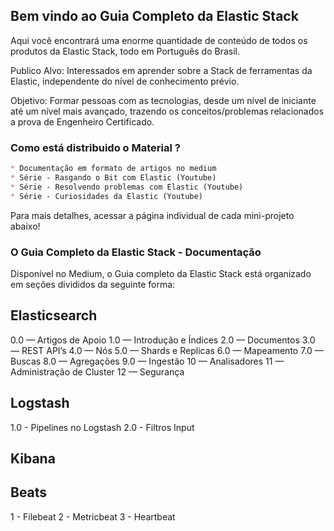 ## Bem vindo ao Guia Completo da Elastic Stack

Aqui você encontrará uma enorme quantidade de conteúdo de todos os produtos da Elastic Stack, todo em Português do Brasil.

Publico Alvo: Interessados em aprender sobre a Stack de ferramentas da Elastic, independente do nível de conhecimento prévio.

Objetivo: Formar pessoas com as tecnologias, desde um nível de iniciante até um nível mais avançado, trazendo os conceitos/problemas relacionados a prova de Engenheiro Certificado.

### Como está distribuido o Material ?


```markdown
* Documentação em formato de artigos no medium
* Série - Rasgando o Bit com Elastic (Youtube)
* Série - Resolvendo problemas com Elastic (Youtube)
* Série - Curiosidades da Elastic (Youtube)
```

Para mais detalhes, acessar a página individual de cada mini-projeto abaixo!

### O Guia Completo da Elastic Stack - Documentação

Disponível no Medium, o Guia completo da Elastic Stack está organizado em seções divididos da seguinte forma:

## Elasticsearch

0.0 — Artigos de Apoio
1.0 — Introdução e Índices
2.0 — Documentos
3.0 — REST API’s
4.0 — Nós
5.0 — Shards e Replicas
6.0 — Mapeamento
7.0 — Buscas
8.0 — Agregações
9.0 — Ingestão
10 — Analisadores
11 — Administração de Cluster
12 — Segurança

## Logstash
1.0 - Pipelines no Logstash
2.0 - Filtros Input

## Kibana

## Beats
1 - Filebeat
2 - Metricbeat
3 - Heartbeat

